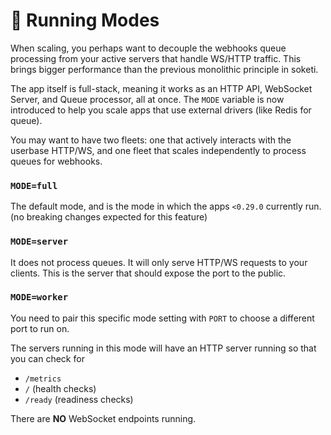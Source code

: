 # 🤖 Running Modes

When scaling, you perhaps want to decouple the webhooks queue processing from your active servers that handle WS/HTTP traffic. This brings bigger performance than the previous monolithic principle in soketi.

The app itself is full-stack, meaning it works as an HTTP API, WebSocket Server, and Queue processor, all at once. The `MODE` variable is now introduced to help you scale apps that use external drivers (like Redis for queue).

You may want to have two fleets: one that actively interacts with the userbase HTTP/WS, and one fleet that scales independently to process queues for webhooks.

### `MODE=full`

The default mode, and is the mode in which the apps `<0.29.0` currently run. (no breaking changes expected for this feature)

### `MODE=server`

It does not process queues. It will only serve HTTP/WS requests to your clients. This is the server that should expose the port to the public.

### `MODE=worker`

You need to pair this specific mode setting with `PORT` to choose a different port to run on.

The servers running in this mode will have an HTTP server running so that you can check for

* &#x20;`/metrics`
* `/` (health checks)
* `/ready` (readiness checks)

There are **NO** WebSocket endpoints running.
